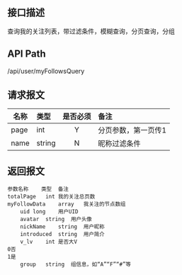 ## 接口描述
查询我的关注列表，带过滤条件，模糊查询，分页查询，分组
## API Path
/api/user/myFollowsQuery
## 请求报文
|名称         |类型           |是否必须   |备注                                 |
|-------------|:--------------|:---------:|:------------------------------------|
|page    |int    |Y    |分页参数，第一页传1    |
|name    |string    |N    |昵称过滤条件    |
## 返回报文
    参数名称	类型	备注
    totalPage	int	我的关注总页数
    myFollowData	array	我关注的节点数组
    	uid	long	用户UID
    	avatar	string	用户头像
    	nickName	string	用户昵称
    	introduced	string	用户简介
    	v_lv	int	是否大V
    0否
    1是
    	group	string	组信息，如“A”“F”“#”等
